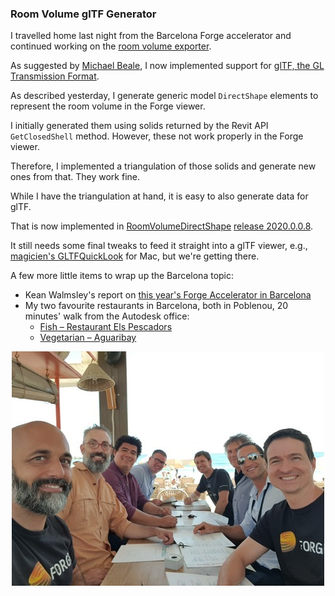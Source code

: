 <head>
<meta http-equiv="Content-Type" content="text/html; charset=utf-8">
<link rel="stylesheet" type="text/css" href="bc.css">
<script src="https://cdn.rawgit.com/google/code-prettify/master/loader/run_prettify.js" type="text/javascript"></script>
</head>

<!---

twitter:

 in the #RevitAPI @AutodeskForge @AutodeskRevit #bim #DynamoBim #ForgeDevCon

&ndash;
...

linkedin:

#bim #DynamoBim #ForgeDevCon #Revit #API #IFC #SDK #AI #VisualStudio #Autodesk #AEC #adsk

the [Revit API discussion forum](http://forums.autodesk.com/t5/revit-api-forum/bd-p/160) thread

-->

### Room Volume glTF Generator

I travelled home last night from the Barcelona Forge accelerator and continued working on
the [room volume exporter](https://thebuildingcoder.typepad.com/blog/2019/06/improved-room-closed-shell-directshape-for-forge-viewer.html).

As suggested by [Michael Beale](https://forge.autodesk.com/author/michael-beale),
I now implemented support
for [glTF, the GL Transmission Format](https://en.wikipedia.org/wiki/GlTF).

As described yesterday, I generate generic model `DirectShape` elements to represent the room volume in the Forge viewer.

I initially generated them using solids returned by the Revit API `GetClosedShell` method.
However, these not work properly in the Forge viewer.

Therefore, I implemented a triangulation of those solids and generate new ones from that.
They work fine.

While I have the triangulation at hand, it is easy to also generate data for glTF.

That is now implemented in
[RoomVolumeDirectShape](https://github.com/jeremytammik/RoomVolumeDirectShape)
[release 2020.0.0.8](https://github.com/jeremytammik/RoomVolumeDirectShape/releases/tag/2020.0.0.8).

It still needs some final tweaks to feed it straight into a glTF viewer, e.g.,
[magicien's GLTFQuickLook](https://github.com/magicien/GLTFQuickLook) for Mac,
but we're getting there.

A few more little items to wrap up the Barcelona topic:

- Kean Walmsley's report on [this year's Forge Accelerator in Barcelona](https://www.keanw.com/2019/06/this-years-forge-accelerator-in-barcelona.html)
- My two favourite restaurants in Barcelona, both in Poblenou, 20 minutes' walk from the Autodesk office:
    - [Fish &ndash; Restaurant Els Pescadors](http://www.elspescadors.com)
    - [Vegetarian &ndash; Aguaribay](http://www.aguaribay-bcn.com)

<!-- <br/><i>Els Pescadors, situat a Barcelona, és un restaurant especialitzat en arròs i peix des de 1980. Els nostres plats estan elaborats amb producte de proximitat, ecològic i fresc. Vinguin a viure l'experiència de gaudir d'un àpat tranquil i gustós al nucli antic de Poblenou.</i> -->

<center>
<img src="img/forge_team_lunch.jpg" alt="Forge team lunch on the beach" width="500">
</center>
